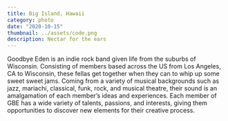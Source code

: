 ```yaml
---
title: Big Island, Hawaii
category: photo
date: "2020-10-15"
thumbnail: ../assets/code.png
description: Nectar for the ears
---
```


Goodbye Eden is an indie rock band given life from the suburbs of Wisconsin. Consisting of members based across the US from Los Angeles, CA to Wisconsin, these fellas get together when they can to whip up some sweet sweet jams. Coming from a variety of musical backgrounds such as jazz, mariachi, classical, funk, rock, and musical theatre, their sound is an amalgamation of each member’s ideas and experiences. Each member of GBE has a wide variety of talents, passions, and interests, giving them opportunities to discover new elements for their creative process.